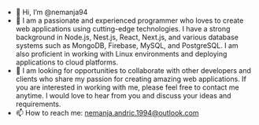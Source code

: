 - 👋 Hi, I’m @nemanja94
- 👀  I am a passionate and experienced programmer who loves to create web applications using cutting-edge technologies. I have a strong background in Node.js, Nest.js, React, Next.js, and various database systems such as MongoDB, Firebase, MySQL, and PostgreSQL. I am also proficient in working with Linux environments and deploying applications to cloud platforms.
- 💞️ I am looking for opportunities to collaborate with other developers and clients who share my passion for creating amazing web applications. If you are interested in working with me, please feel free to contact me anytime. I would love to hear from you and discuss your ideas and requirements.
- 📫 How to reach me: nemanja.andric.1994@outlook.com
